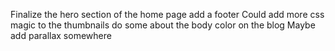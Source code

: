 <!-- Set the navbar for mobile screens. Maybe reduce the font-size -->

<!-- Change the navbar for case study pages -->
<!-- Design the next article section in case study page -->

<!-- Design the case studies section on the home page -->

<!-- Plan the implementation of the service section -->

<!-- Contact Form -->

Finalize the hero section of the home page
add a footer
Could add more css magic to the thumbnails
do some about the body color on the blog
Maybe add parallax somewhere
